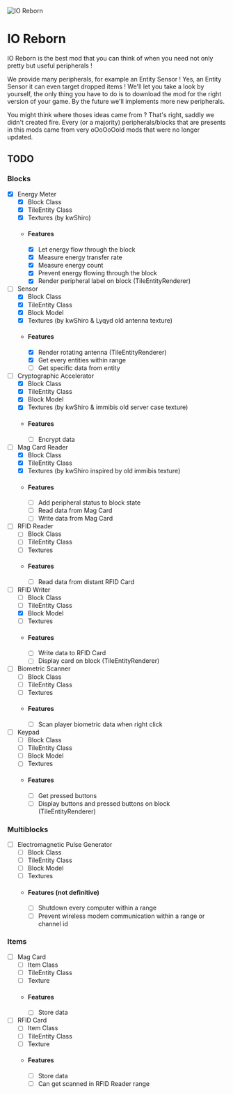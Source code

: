 ![IO Reborn](https://media.discordapp.net/attachments/973277126650380359/973277700666048522/iologo.png?width=256&height=256)
# IO Reborn
IO Reborn is the best mod that you can think of when you need not only pretty but useful peripherals !

We provide many peripherals, for example an Entity Sensor ! Yes, an Entity Sensor it can even target dropped items ! We'll let you take a look by yourself, the only thing you have to do is to download the mod for the right version of your game. By the future we'll implements more new peripherals.

You might think where thoses ideas came from ? That's right, saddly we didn't created fire. Every (or a majority) peripherals/blocks that are presents in this mods came from very oOoOoOold mods that were no longer updated.

## TODO
### Blocks
- [x] Energy Meter
    - [x] Block Class
    - [x] TileEntity Class
    - [x] Textures (by kwShiro)
    - #### Features
        - [x] Let energy flow through the block
        - [x] Measure energy transfer rate
        - [x] Measure energy count
        - [x] Prevent energy flowing through the block
        - [x] Render peripheral label on block (TileEntityRenderer)
- [ ] Sensor
    - [x] Block Class
    - [x] TileEntity Class
    - [x] Block Model
    - [x] Textures (by kwShiro & Lyqyd old antenna texture)
    - #### Features
        - [x] Render rotating antenna (TileEntityRenderer)
        - [x] Get every entities within range
        - [ ] Get specific data from entity
- [ ] Cryptographic Accelerator
    - [x] Block Class
    - [x] TileEntity Class
    - [x] Block Model
    - [x] Textures (by kwShiro & immibis old server case texture)
    - #### Features
        - [ ] Encrypt data
- [ ] Mag Card Reader
    - [x] Block Class
    - [x] TileEntity Class
    - [x] Textures (by kwShiro inspired by old immibis texture)
    - #### Features
        - [ ] Add peripheral status to block state
        - [ ] Read data from Mag Card
        - [ ] Write data from Mag Card
- [ ] RFID Reader
    - [ ] Block Class
    - [ ] TileEntity Class
    - [ ] Textures
    - #### Features
        - [ ] Read data from distant RFID Card
- [ ] RFID Writer
    - [ ] Block Class
    - [ ] TileEntity Class
    - [x] Block Model
    - [ ] Textures
    - #### Features
        - [ ] Write data to RFID Card
        - [ ] Display card on block (TileEntityRenderer)
- [ ] Biometric Scanner
    - [ ] Block Class
    - [ ] TileEntity Class
    - [ ] Textures
    - #### Features
        - [ ] Scan player biometric data when right click
- [ ] Keypad
    - [ ] Block Class
    - [ ] TileEntity Class
    - [ ] Block Model
    - [ ] Textures
    - #### Features
        - [ ] Get pressed buttons
        - [ ] Display buttons and pressed buttons on block (TileEntityRenderer)
### Multiblocks
- [ ] Electromagnetic Pulse Generator
    - [ ] Block Class
    - [ ] TileEntity Class
    - [ ] Block Model
    - [ ] Textures
    - #### Features (not definitive)
        - [ ] Shutdown every computer within a range
        - [ ] Prevent wireless modem communication within a range or channel id
### Items
- [ ] Mag Card
    - [ ] Item Class
    - [ ] TileEntity Class
    - [ ] Texture
    - #### Features
        - [ ] Store data
- [ ] RFID Card
    - [ ] Item Class
    - [ ] TileEntity Class
    - [ ] Texture
    - #### Features
        - [ ] Store data
        - [ ] Can get scanned in RFID Reader range
